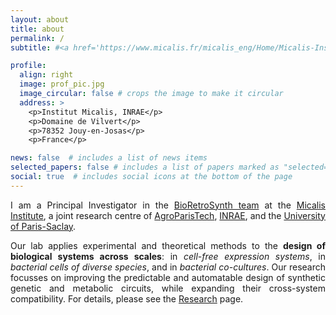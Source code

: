 ```yaml
---
layout: about
title: about
permalink: /
subtitle: #<a href='https://www.micalis.fr/micalis_eng/Home/Micalis-Institute/'>Micalis Institute</a>. #Address. Contacts. Moto. Etc.

profile:
  align: right
  image: prof_pic.jpg
  image_circular: false # crops the image to make it circular
  address: >
    <p>Institut Micalis, INRAE</p>
    <p>Domaine de Vilvert</p>
    <p>78352 Jouy-en-Josas</p>
    <p>France</p>

news: false  # includes a list of news items
selected_papers: false # includes a list of papers marked as "selected={true}"
social: true  # includes social icons at the bottom of the page
---
```


<p align='justify'>I am a Principal Investigator in the <a href='https://www.micalis.fr/micalis_eng/Poles-and-teams/Pole-Systems-and-Synthetic-Microbiology/Metabolic-Engineering-by-Retro-Synthesis-Jean-Loup-Faulon/Team-members/Manish-Kushwaha/'>BioRetroSynth team</a> at the <a href='https://www.micalis.fr/micalis_eng/Home/Micalis-Institute/'>Micalis Institute</a>, a joint research centre of <a href='https://www.agroparistech.fr/en'>AgroParisTech</a>, <a href='https://www.inrae.fr/en'>INRAE</a>, and the <a href='https://www.universite-paris-saclay.fr/en'>University of Paris-Saclay</a>.</p>

<p align='justify'>Our lab applies experimental and theoretical methods to the <b>design of biological systems across scales</b>: in <i>cell-free expression systems</i>, in <i>bacterial cells of diverse species</i>, and in <i>bacterial co-cultures</i>. Our research focusses on improving the predictable and automatable design of synthetic genetic and metabolic circuits, while expanding their cross-system compatibility. For details, please see the <a href='/research'>Research</a> page.</p>
